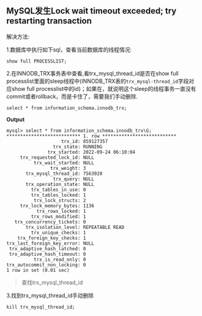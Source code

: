 
## MySQL发生Lock wait timeout exceeded; try restarting transaction

解决方法:

1.数据库中执行如下sql，查看当前数据库的线程情况:
```shell
show full PROCESSLIST;
```

2.在INNODB_TRX事务表中查看,看trx_mysql_thread_id是否在show full processlist里面的sleep线程中(INNODB_TRX表的`trx_mysql-thread_id`字段对应show full processlist中的id)；如果在，就说明这个sleep的线程事务一直没有commit或者rollback，而是卡住了，需要我们手动删除.

```shell
select * from information_schema.innodb_trx;
```

**Output**
```
mysql> select * from information_schema.innodb_trx\G;
*************************** 1. row ***************************
                    trx_id: 859127357
                 trx_state: RUNNING
               trx_started: 2022-09-24 06:10:04
     trx_requested_lock_id: NULL
          trx_wait_started: NULL
                trx_weight: 3
       trx_mysql_thread_id: 7563920
                 trx_query: NULL
       trx_operation_state: NULL
         trx_tables_in_use: 0
         trx_tables_locked: 1
          trx_lock_structs: 2
     trx_lock_memory_bytes: 1136
           trx_rows_locked: 1
         trx_rows_modified: 1
   trx_concurrency_tickets: 0
       trx_isolation_level: REPEATABLE READ
         trx_unique_checks: 1
    trx_foreign_key_checks: 1
trx_last_foreign_key_error: NULL
 trx_adaptive_hash_latched: 0
 trx_adaptive_hash_timeout: 0
          trx_is_read_only: 0
trx_autocommit_non_locking: 0
1 row in set (0.01 sec)
```

>查找trx_mysql_thread_id  

3.找到trx_mysql_thread_id手动删除
```shell
kill trx_mysql_thread_id;
```